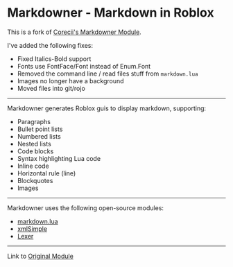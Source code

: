 # Markdowner - Markdown in Roblox

This is a fork of [Corecii's Markdowner Module](https://devforum.roblox.com/t/markdowner/327165).

I've added the following fixes:
- Fixed Italics-Bold support
- Fonts use FontFace/Font instead of Enum.Font
- Removed the command line / read files stuff from `markdown.lua`
- Images no longer have a background
- Moved files into git/rojo

---

Markdowner generates Roblox guis to display markdown, supporting:
- Paragraphs
- Bullet point lists
- Numbered lists
- Nested lists
- Code blocks
- Syntax highlighting Lua code
- Inline code
- Horizontal rule (line)
- Blockquotes
- Images

---    
Markdowner uses the following open-source modules:
- [markdown.lua](https://github.com/mpeterv/markdown)
- [xmlSimple](https://github.com/Cluain/Lua-Simple-XML-Parser)
- [Lexer](https://devforum.roblox.com/t/lexer-for-rbx-lua/183115)

---

Link to [Original Module](https://www.roblox.com/library/3630895501/Markdowner)
